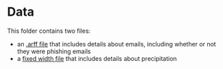 # Data

This folder contains two files:

* an [.arff file](Training%20Dataset.arff) that includes details about emails, including whether or not they were phishing emails
* a [fixed width file](mctyprcp.txt) that includes details about precipitation
